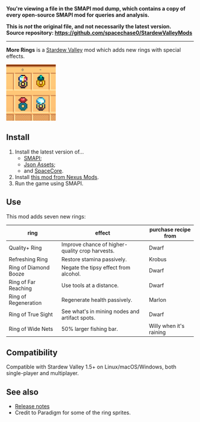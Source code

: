**You're viewing a file in the SMAPI mod dump, which contains a copy of every open-source SMAPI mod
for queries and analysis.**

**This is _not_ the original file, and not necessarily the latest version.**  
**Source repository: https://github.com/spacechase0/StardewValleyMods**

----

**More Rings** is a [Stardew Valley](http://stardewvalley.net/) mod which adds new rings with
special effects.

![](screenshot.png)

## Install
1. Install the latest version of...
   * [SMAPI](https://smapi.io);
   * [Json Assets](https://www.nexusmods.com/stardewvalley/mods/1720);
   * and [SpaceCore](https://www.nexusmods.com/stardewvalley/mods/1348).
2. Install [this mod from Nexus Mods](http://www.nexusmods.com/stardewvalley/mods/2054).
3. Run the game using SMAPI.

## Use
This mod adds seven new rings:

ring                  | effect                                | purchase recipe from
--------------------- | ------------------------------------- | -----------------------
Quality+ Ring         | Improve chance of higher-quality crop harvests. | Dwarf
Refreshing Ring       | Restore stamina passively.            | Krobus
Ring of Diamond Booze | Negate the tipsy effect from alcohol. | Dwarf
Ring of Far Reaching  | Use tools at a distance.              | Dwarf
Ring of Regeneration  | Regenerate health passively.          | Marlon
Ring of True Sight    | See what's in mining nodes and artifact spots. | Dwarf
Ring of Wide Nets     | 50% larger fishing bar.               | Willy when it's raining

## Compatibility
Compatible with Stardew Valley 1.5+ on Linux/macOS/Windows, both single-player and multiplayer.

## See also
* [Release notes](release-notes.md)
* Credit to Paradigm for some of the ring sprites.
